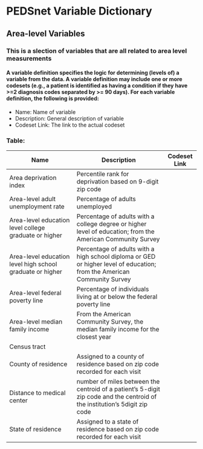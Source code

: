# PEDSnet Variable Dictionary

## Area-level Variables

### This is a slection of variables that are all related to area level measurements

#### A variable definition specifies the logic for determining (levels of) a variable from the data. A variable definition may include one or more codesets (e.g., a patient is identified as having a condition if they have >=2 diagnosis codes separated by >= 90 days). For each variable definition, the following is provided:
* Name: Name of variable
* Description: General description of variable
* Codeset Link: The link to the actual codeset

### Table:

| Name | Description | Codeset Link |
|------|-------------|--------------|
| Area deprivation index | Percentile rank for deprivation based on 9-digit zip code | |
| Area-level adult unemployment rate | Percentage of adults unemployed ||
| Area-level education level college graduate or higher | Percentage of adults with a college degree or higher level of education; from the American Community Survey ||
| Area-level education level high school graduate or higher | Percentage of adults with a high school diploma or GED or higher level of education; from the American Community Survey ||
| Area-level federal poverty line | Percentage of individuals living at or below the federal poverty line | |
| Area-level median family income | From the American Community Survey, the median family income for the closest year | |
| Census tract | | |
| County of residence | Assigned to a county of residence based on zip code recorded for each visit | |
| Distance to medical center | number of miles between the centroid of a patient’s 5-digit zip code and the centroid of the institution’s 5digit zip code | |
| State of residence | Assigned to a state of residence based on zip code recorded for each visit | |
